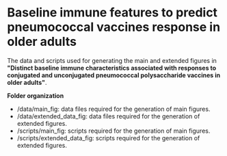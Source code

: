 # Baseline immune features to predict pneumococcal vaccines response in older adults

The data and scripts used for generating the main and extended figures in **"Distinct baseline immune characteristics associated with responses to conjugated and unconjugated pneumococcal polysaccharide vaccines in older adults"**.

**Folder organization**
- /data/main_fig: data files required for the generation of main figures.
- /data/extended_data_fig: data files required for the generation of extended figures.
- /scripts/main_fig: scripts required for the generation of main figures.
- /scripts/extended_data_fig: scripts required for the generation of extended figures.
